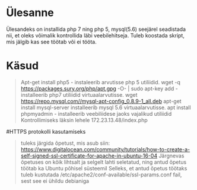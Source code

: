 # Ülesanne 
Ülesandeks on installida php 7 ning php 5, mysql(5.6) seejärel seadistada nii, et oleks võimalik kontrollida läbi veebilehitseja. Tuleb koostada skript, mis jälgib kas see töötab või ei tööta.
# Käsud
> Apt-get install php5 - instaleerib arvutisse php 5 utiliidid.
> wget -q https://packages.sury.org/php/apt.gpg -O- | sudo apt-key add - installeerib php7 utiliidid virtuaalarvutisse.
> wget https://repo.mysql.com//mysql-apt-config_0.8.9-1_all.deb
apt-get install mysql-server installeerib mysql 5.6 virtuaalarvutisse.
apt install phpmyadmin - installeerib veebiliidese jaoks vajalikud utiliidid
Kontrollimiseks läksin  lehele 172.23.13.48/index.php 

#HTTPS protokolli kasutamiseks 
> tuleks järgida õpetust, mis asub siin: https://www.digitalocean.com/community/tutorials/how-to-create-a-self-signed-ssl-certificate-for-apache-in-ubuntu-16-04
> Järgnevas õpetuses on kõik lihtsalt ja selgelt lahti seletatud, ning antud õpetus töötab ka Ubuntu põhisel süsteemil
> Selleks, et antud õpetus töötaks tuleb kustutada /etc/apache2/conf-available/ssl-params.conf fail, sest see ei ühildu debianiga
